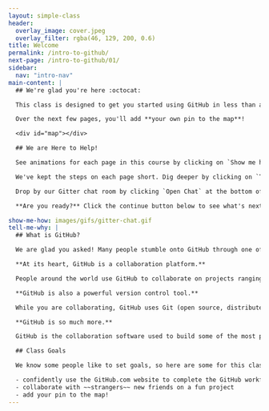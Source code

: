 ```yaml
---
layout: simple-class
header:
  overlay_image: cover.jpeg
  overlay_filter: rgba(46, 129, 200, 0.6)
title: Welcome
permalink: /intro-to-github/
next-page: /intro-to-github/01/
sidebar:
  nav: "intro-nav"
main-content: |
  ## We're glad you're here :octocat:

  This class is designed to get you started using GitHub in less than an hour.

  Over the next few pages, you'll add **your own pin to the map**!

  <div id="map"></div>

  ## We are Here to Help!

  See animations for each page in this course by clicking on `Show me how`.

  We've kept the steps on each page short. Dig deeper by clicking on `Tell me why` on each page.

  Drop by our Gitter chat room by clicking `Open Chat` at the bottom of the page. GitHub trainers will stop by regularly to answer your questions or help you get un-stuck.

  **Are you ready?** Click the continue button below to see what's next.

show-me-how: images/gifs/gitter-chat.gif
tell-me-why: |
  ## What is GitHub?

  We are glad you asked! Many people stumble onto GitHub through one of the millions of Open Source projects it holds or because their employer or professor is using it. Why do these projects use GitHub?

  **At its heart, GitHub is a collaboration platform.**

  People around the world use GitHub to collaborate on projects ranging from software to policy documents and cookbooks. You can share your projects with the world and invite your friends to help, or you can keep your projects private and still have easy access wherever you are.

  **GitHub is also a powerful version control tool.**

  While you are collaborating, GitHub uses Git (open source, distributed version control software) to keep track of every change made to your project.

  **GitHub is so much more.**

  GitHub is the collaboration software used to build some of the most powerful applications in the world. It can do a lot of really cool things, but this class is going to focus on getting you started with the basics. We will dig in to the rest later!

  ## Class Goals

  We know some people like to set goals, so here are some for this class:

  - confidently use the GitHub.com website to complete the GitHub workflow
  - collaborate with ~~strangers~~ new friends on a fun project
  - add your pin to the map!
---
```

